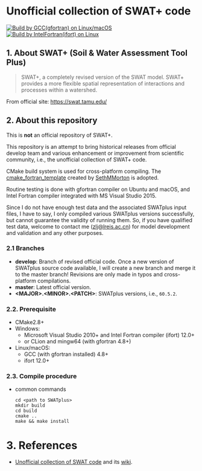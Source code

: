 # Unofficial collection of SWAT+ code

[![Build by GCC(gfortran) on Linux/macOS](https://github.com/WatershedModels/SWATplus/actions/workflows/cmake_build_gcc.yml/badge.svg?branch=master)](https://github.com/WatershedModels/SWATplus/actions/workflows/cmake_build_gcc.yml)
[![Build by IntelFortran(ifort) on Linux](https://github.com/WatershedModels/SWATplus/actions/workflows/cmake_build_ifort.yml/badge.svg?branch=master)](https://github.com/WatershedModels/SWATplus/actions/workflows/cmake_build_ifort.yml)

## 1. About SWAT+ (Soil & Water Assessment Tool Plus)

> SWAT+, a completely revised version of the SWAT model. SWAT+ provides a more flexible spatial representation of interactions and processes within a watershed.

From official site: https://swat.tamu.edu/

## 2. About this repository

This is **not** an official repository of SWAT+.

This repository is an attempt to bring historical releases from official develop team and various enhancement or improvement from scientific community, i.e., the unofficial collection of SWAT+ code. 

CMake build system is used for cross-platform compiling. The [cmake_fortran_template](https://github.com/SethMMorton/cmake_fortran_template) created by [SethMMorton](https://github.com/SethMMorton) is adopted.

Routine testing is done with gfortran compiler on Ubuntu and macOS, and Intel Fortran compiler integrated with MS Visual Studio 2015.

Since I do not have enough test data and the associated SWATplus input files, I have to say, I only compiled various SWATplus versions successfully, but cannot guarantee the validity of running them. So, if you have qualified test data, welcome to contact me (zlj@lreis.ac.cn) for model development and validation and any other purposes.

### 2.1 Branches
+ **develop**: Branch of revised official code. Once a new version of SWATplus source code available, I will create a new branch and merge it to the master branch! Revisions are only made in typos and cross-platform compilations.
+ **master**: Latest official version.
+ **\<MAJOR\>.\<MINOR\>.\<PATCH\>**: SWATplus versions, i.e., `60.5.2`.

### 2.2. Prerequisite

+ CMake2.8+
+ Windows:
  + Microsoft Visual Studio 2010+ and Intel Fortran compiler (ifort) 12.0+
  + or CLion and mingw64 (with gfortran 4.8+)
+ Linux/macOS:
  + GCC (with gfortran installed) 4.8+
  + ifort 12.0+

### 2.3. Compile procedure

+ common commands

  ```shell
  cd <path to SWATplus>
  mkdir build
  cd build
  cmake ..
  make && make install
  ```

# 3. References
+ [Unofficial collection of SWAT code](https://github.com/WatershedModels/SWAT) and 
its [wiki](https://github.com/WatershedModels/SWAT/wiki).